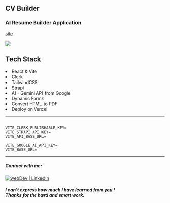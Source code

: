## CV Builder

### AI Resume Builder Application

[site](https://cv-builder-sxidsvit.vercel.com)

![](demo.gif)

<h2 >Tech Stack</h2>
<li>React & Vite</li>
<li>Clerk</li>
<li>TailwindCSS</li>
<li>Strapi</li>
<li>AI - Gemini API from Google</li>
<li>Dynamic Forms</li>
<li>Convert HTML to PDF</li>
<li>Deploy on Vercel</li>
</ul>

---

``` .env

VITE_CLERK_PUBLISHABLE_KEY=
VITE_STRAPI_API_KEY=
VITE_API_BASE_URL=

VITE_GOOGLE_AI_API_KEY=
VITE_BASE_URL=

```

---

##### Contact with me:

[<img alt="webDev | LinkedIn" src="https://img.shields.io/badge/linkedin-0077B5.svg?&style=for-the-badge&logo=linkedin&logoColor=white" />][linkedin]

[linkedin]: https://www.linkedin.com/in/sergiy-antonyuk/

##### I can't express how much I have learned from [you](https://www.youtube.com/@tubeguruji/featured) ! <br> Thanks for the hard and smart work.

```